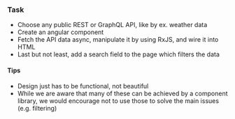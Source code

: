 ### Task

- Choose any public REST or GraphQL API, like by ex. weather data  
- Create an angular component  
- Fetch the API data async, manipulate it by using RxJS, and wire it into HTML  
- Last but not least, add a search field to the page which filters the data  

#### Tips

- Design just has to be functional, not beautiful  
- While we are aware that many of these can be achieved by a component library, we would encourage not to use those to solve the main issues (e.g. filtering)  
